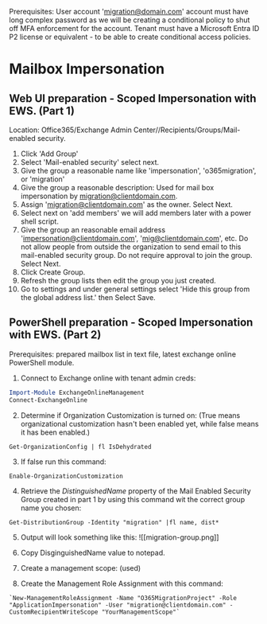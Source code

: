 Prerequisites:
User account 'migration@domain.com' account must have long complex password as we will be creating a conditional policy to shut off MFA enforcement for the account.
Tenant must have a Microsoft Entra ID P2 license or equivalent - to be able to create conditional access policies.  


# Mailbox Impersonation
## Web UI preparation - Scoped Impersonation with EWS. (Part 1)
Location: Office365/Exchange Admin Center//Recipients/Groups/Mail-enabled security.
1. Click 'Add Group'
2. Select 'Mail-enabled security' select next.
3. Give the group a reasonable name like 'impersonation', 'o365migration', or 'migration'
4. Give the group a reasonable description: Used for mail box impersonation by migration@clientdomain.com.
5. Assign 'migration@clientdomain.com' as the owner. Select Next.
6. Select next on 'add members' we will add members later with a power shell script.
7. Give the group an reasonable email address 'impersonation@clientdomain.com', 'mig@clientdomain.com', etc. Do not allow people from outside the organization to  send email to this mail-enabled security group. Do not require approval to join the group. Select Next.
8. Click Create Group.
9. Refresh the group lists then edit the group you just created.
10. Go to settings and under general settings select 'Hide this group from the global address list.' then Select Save.
## PowerShell preparation - Scoped Impersonation with EWS. (Part 2)
Prerequisites: prepared mailbox list in text file, latest exchange online PowerShell module.
1. Connect to Exchange online with tenant admin creds:
```Powershell
Import-Module ExchangeOnlineManagement
Connect-ExchangeOnline
```
2. Determine if Organization Customization is turned on: (True means organizational customization hasn't been enabled yet, while false means it has been enabled.)
```
Get-OrganizationConfig | fl IsDehydrated  
```
3. If false run this command:
```
Enable-OrganizationCustomization
```
4. Retrieve the *DistinguishedName* property of the Mail Enabled Security Group created in part 1 by using this command wit the correct group name you chosen:
```
Get-DistributionGroup -Identity "migration" |fl name, dist*
```
5. Output will look something like this:
![[migration-group.png]]
6. Copy DisginguishedName value to notepad. 
7. Create a management scope: (used)


1. Create the Management Role Assignment with this command:
```
`New-ManagementRoleAssignment -Name "O365MigrationProject" -Role "ApplicationImpersonation" -User "migration@clientdomain.com" -CustomRecipientWriteScope "YourManagementScope"`
```